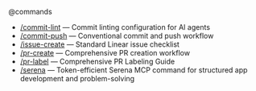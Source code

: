 @commands
- [/commit-lint](commands/commit-lint.md) — Commit linting configuration for AI agents
- [/commit-push](commands/commit-push.md) — Conventional commit and push workflow
- [/issue-create](commands/issue-create.md) — Standard Linear issue checklist
- [/pr-create](commands/pr-create.md) — Comprehensive PR creation workflow
- [/pr-label](commands/pr-label.md) — Comprehensive PR Labeling Guide
- [/serena](commands/serena.md) — Token-efficient Serena MCP command for structured app development and problem-solving
